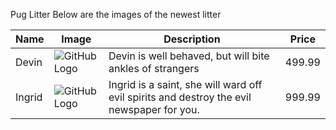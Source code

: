 Pug Litter
Below are the images of the newest litter

Name | Image | Description | Price
---- | ----- | ----------- | -----
Devin | ![GitHub Logo](ProgrammerVet.github.test/BrownPug.jpg) | Devin is well behaved, but will bite ankles of strangers | 499.99
Ingrid | ![GitHub Logo](ProgrammerVet.github.test/FuzzPug.jpg) | Ingrid is a saint, she will ward off evil spirits and destroy the evil newspaper for you. | 999.99

